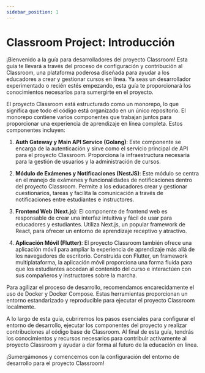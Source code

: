```yaml
---
sidebar_position: 1
---
```


# Classroom Project: Introducción

¡Bienvenido a la guía para desarrolladores del proyecto Classroom! Esta guía te llevará a través del proceso de configuración y contribución al Classroom, una plataforma poderosa diseñada para ayudar a los educadores a crear y gestionar cursos en línea. Ya seas un desarrollador experimentado o recién estés empezando, esta guía te proporcionará los conocimientos necesarios para sumergirte en el proyecto.

El proyecto Classroom está estructurado como un monorepo, lo que significa que todo el código está organizado en un único repositorio. El monorepo contiene varios componentes que trabajan juntos para proporcionar una experiencia de aprendizaje en línea completa. Estos componentes incluyen:

1. **Auth Gateway y Main API Service (Golang)**: Este componente se encarga de la autenticación y sirve como el servicio principal de API para el proyecto Classroom. Proporciona la infraestructura necesaria para la gestión de usuarios y la administración de cursos.

2. **Módulo de Exámenes y Notificaciones (NestJS)**: Este módulo se centra en el manejo de exámenes y funcionalidades de notificaciones dentro del proyecto Classroom. Permite a los educadores crear y gestionar cuestionarios, tareas y facilita la comunicación a través de notificaciones entre estudiantes e instructores.

3. **Frontend Web (Next.js)**: El componente de frontend web es responsable de crear una interfaz intuitiva y fácil de usar para educadores y estudiantes. Utiliza Next.js, un popular framework de React, para ofrecer un entorno de aprendizaje receptivo y atractivo.

4. **Aplicación Móvil (Flutter)**: El proyecto Classroom también ofrece una aplicación móvil para ampliar la experiencia de aprendizaje más allá de los navegadores de escritorio. Construida con Flutter, un framework multiplataforma, la aplicación móvil proporciona una forma fluida para que los estudiantes accedan al contenido del curso e interactúen con sus compañeros y instructores sobre la marcha.

Para agilizar el proceso de desarrollo, recomendamos encarecidamente el uso de Docker y Docker Compose. Estas herramientas proporcionan un entorno estandarizado y reproducible para ejecutar el proyecto Classroom localmente.

A lo largo de esta guía, cubriremos los pasos esenciales para configurar el entorno de desarrollo, ejecutar los componentes del proyecto y realizar contribuciones al código base de Classroom. Al final de esta guía, tendrás los conocimientos y recursos necesarios para contribuir activamente al proyecto Classroom y ayudar a dar forma al futuro de la educación en línea.

¡Sumergámonos y comencemos con la configuración del entorno de desarrollo para el proyecto Classroom!